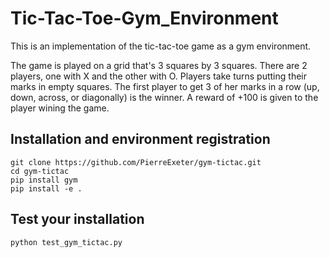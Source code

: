 # Tic-Tac-Toe-Gym_Environment
This is an implementation of the tic-tac-toe game as a gym environment. 

The game is played on a grid that's 3 squares by 3 squares.
There are 2 players, one with X and the other with O. Players take turns putting their marks in empty squares.
The first player to get 3 of her marks in a row (up, down, across, or diagonally) is the winner.
A reward of +100 is given to the player wining the game.

## Installation and environment registration
```
git clone https://github.com/PierreExeter/gym-tictac.git
cd gym-tictac
pip install gym
pip install -e .
```

## Test your installation
```
python test_gym_tictac.py
```
